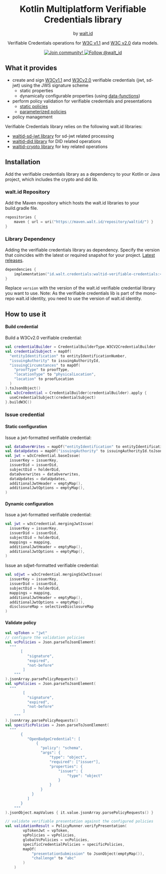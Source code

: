 <div align="center">
<h1>Kotlin Multiplatform Verifiable Credentials library</h1>
 <span>by </span><a href="https://walt.id">walt.id</a>
  <p>Verifiable Credentials operations for 
<a href="https://www.w3.org/TR/vc-data-model">W3C v1.1</a>
and <a href="https://www.w3.org/TR/vc-data-model-2.0">W3C v2.0</a>
data models.<p>

<a href="https://walt.id/community">
<img src="https://img.shields.io/badge/Join-The Community-blue.svg?style=flat" alt="Join community!" />
</a>
<a href="https://twitter.com/intent/follow?screen_name=walt_id">
<img src="https://img.shields.io/twitter/follow/walt_id.svg?label=Follow%20@walt_id" alt="Follow @walt_id" />
</a>
</div>

## What it provides

- create and sign [W3Cv1.1](https://www.w3.org/TR/vc-data-model)
  and [W3Cv2.0](https://www.w3.org/TR/vc-data-model-2.0) verifiable credentials (jwt, sd-jwt)
  using the JWS signature scheme
    - static properties
    - dynamically configurable properties
      (using [data-functions](https://docs.oss.walt.id/issuer/api/data-functions))
- perform policy validation for verifiable credentials and presentations
    - [static policies](https://docs.oss.walt.id/verifier/api/policies#static-verification-policies)
    - [parameterized policies](https://docs.oss.walt.id/verifier/api/policies#parameterized-verification-policies)
- policy management

Verifiable Credentials library relies on the following walt.id libraries:

- [waltid-sd-jwt library](https://github.com/walt-id/waltid-identity/tree/main/waltid-sdjwt)
  for sd-jwt related processing
- [waltid-did library](https://github.com/walt-id/waltid-identity/tree/main/waltid-did)
  for DID related operations
- [waltid-crypto library](https://github.com/walt-id/waltid-identity/tree/main/waltid-crypto)
  for key related operations


## Installation
Add the verifiable credentials library as a dependency to your Kotlin or Java project, which includes the crypto and did lib.

### walt.id Repository

Add the Maven repository which hosts the walt.id libraries to your build.gradle file.

```kotlin
repositories {
    maven { url = uri("https://maven.walt.id/repository/waltid/") }
} 
```

### Library Dependency

Adding the verifiable credentials library as dependency. Specify the version that coincides with the latest or required
snapshot for your project. [Latest releases](https://github.com/walt-id/waltid-identity/releases).

```kotlin
dependencies {
    implementation("id.walt.credentials:waltid-verifiable-credentials:<version>")
}
```

Replace `version` with the version of the walt.id verifiable credential library you want to use.
Note: As the verifiable credentials lib is part of the mono-repo walt.id identity, you need to use the version of
walt.id identity.

## How to use it

#### Build credential

Build a W3Cv2.0 verifiable credential:
```kotlin
val credentialBuilder = CredentialBuilderType.W3CV2CredentialBuilder
val credentialSubject = mapOf(
  "entityIdentification" to entityIdentificationNumber,
  "issuingAuthority" to issuingAuthorityId,
  "issuingCircumstances" to mapOf(
    "proofType" to proofType,
    "locationType" to "physicalLocation",
    "location" to proofLocation
  )
).toJsonObject()
val w3cCredential = CredentialBuilder(credentialBuilder).apply {
  useCredentialSubject(credentialSubject)
}.buildW3C()
```

### Issue credential

#### Static configuration

Issue a jwt-formatted verifiable credential:

```kotlin
val dataOverWrites = mapOf("entityIdentification" to entityIdentificationNumber.toJsonElement())
val dataUpdates = mapOf("issuingAuthority" to issuingAuthorityId.toJsonElement())
val jwt = w3cCredential.baseIssue(
  issuerKey = issuerKey,
  issuerDid = issuerDid,
  subjectDid = holderDid,
  dataOverwrites = dataOverwrites,
  dataUpdates = dataUpdates,
  additionalJwtHeader = emptyMap(),
  additionalJwtOptions = emptyMap(),
)
```

#### Dynamic configuration

Issue a jwt-formatted verifiable credential:

```kotlin
val jwt = w3cCredential.mergingJwtIssue(
  issuerKey = issuerKey,
  issuerDid = issuerDid,
  subjectDid = holderDid,
  mappings = mapping,
  additionalJwtHeader = emptyMap(),
  additionalJwtOptions = emptyMap(),
)
```

Issue an sdjwt-formatted verifiable credential:

```kotlin
val sdjwt = w3cCredential.mergingSdJwtIssue(
  issuerKey = issuerKey,
  issuerDid = issuerDid,
  subjectDid = holderDid,
  mappings = mapping,
  additionalJwtHeader = emptyMap(),
  additionalJwtOptions = emptyMap(),
  disclosureMap = selectiveDisclosureMap
)
```

#### Validate policy

```kotlin
val vpToken = "jwt"
// configure the validation policies
val vcPolicies = Json.parseToJsonElement(
  """
       [
          "signature",
          "expired",
          "not-before"
        ] 
    """
).jsonArray.parsePolicyRequests()
val vpPolicies = Json.parseToJsonElement(
  """
        [
          "signature",
          "expired",
          "not-before"
        ]
    """
).jsonArray.parsePolicyRequests()
val specificPolicies = Json.parseToJsonElement(
  """
       {
          "OpenBadgeCredential": [
              {
                "policy": "schema",
                "args": {
                    "type": "object",
                    "required": ["issuer"],
                    "properties": {
                        "issuer": {
                            "type": "object"
                        }
                    }
                }
            }
          ]
       } 
    """
).jsonObject.mapValues { it.value.jsonArray.parsePolicyRequests() }

// validate verifiable presentation against the configured policies
val validationResult = PolicyRunner.verifyPresentation(
        vpTokenJwt = vpToken,
        vpPolicies = vpPolicies,
        globalVcPolicies = vcPolicies,
        specificCredentialPolicies = specificPolicies,
        mapOf(
            "presentationSubmission" to JsonObject(emptyMap()),
            "challenge" to "abc"
        )
    )
```